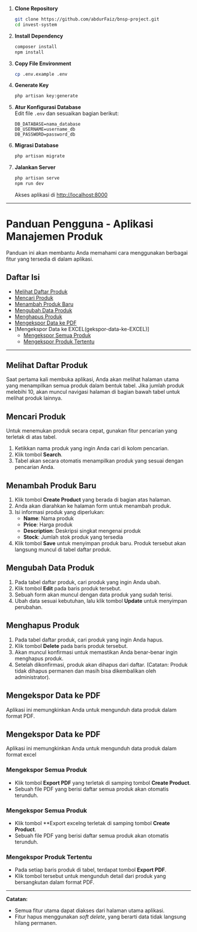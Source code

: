 
1. **Clone Repository**

    ```bash
    git clone https://github.com/abdurFaiz/bnsp-project.git
    cd invest-system
    ```

2. **Install Dependency**

    ```bash
    composer install
    npm install
    ```

3. **Copy File Environment**

    ```bash
    cp .env.example .env
    ```

4. **Generate Key**

    ```bash
    php artisan key:generate
    ```

5. **Atur Konfigurasi Database**  
   Edit file `.env` dan sesuaikan bagian berikut:

    ```
    DB_DATABASE=nama_database
    DB_USERNAME=username_db
    DB_PASSWORD=password_db
    ```

6. **Migrasi Database**

    ```bash
    php artisan migrate
    ```

7. **Jalankan Server**
    ```bash
    php artisan serve
    npm run dev
    ```
    Akses aplikasi di [http://localhost:8000](http://localhost:8000)

---

# Panduan Pengguna - Aplikasi Manajemen Produk

Panduan ini akan membantu Anda memahami cara menggunakan berbagai fitur yang tersedia di dalam aplikasi.

## Daftar Isi
- [Melihat Daftar Produk](#melihat-daftar-produk)
- [Mencari Produk](#mencari-produk)
- [Menambah Produk Baru](#menambah-produk-baru)
- [Mengubah Data Produk](#mengubah-data-produk)
- [Menghapus Produk](#menghapus-produk)
- [Mengekspor Data ke PDF](#mengekspor-data-ke-pdf)
- [Mengekspor Data ke EXCEL(gekspor-data-ke-EXCEL)]
  - [Mengekspor Semua Produk](#mengekspor-semua-produk)
  - [Mengekspor Produk Tertentu](#mengekspor-produk-tertentu)

---

## Melihat Daftar Produk
Saat pertama kali membuka aplikasi, Anda akan melihat halaman utama yang menampilkan semua produk dalam bentuk tabel. Jika jumlah produk melebihi 10, akan muncul navigasi halaman di bagian bawah tabel untuk melihat produk lainnya.

## Mencari Produk
Untuk menemukan produk secara cepat, gunakan fitur pencarian yang terletak di atas tabel.
1. Ketikkan nama produk yang ingin Anda cari di kolom pencarian.
2. Klik tombol **Search**.
3. Tabel akan secara otomatis menampilkan produk yang sesuai dengan pencarian Anda.

## Menambah Produk Baru
1. Klik tombol **Create Product** yang berada di bagian atas halaman.
2. Anda akan diarahkan ke halaman form untuk menambah produk.
3. Isi informasi produk yang diperlukan:
    - **Name**: Nama produk
    - **Price**: Harga produk
    - **Description**: Deskripsi singkat mengenai produk
    - **Stock**: Jumlah stok produk yang tersedia
4. Klik tombol **Save** untuk menyimpan produk baru. Produk tersebut akan langsung muncul di tabel daftar produk.

## Mengubah Data Produk
1. Pada tabel daftar produk, cari produk yang ingin Anda ubah.
2. Klik tombol **Edit** pada baris produk tersebut.
3. Sebuah form akan muncul dengan data produk yang sudah terisi.
4. Ubah data sesuai kebutuhan, lalu klik tombol **Update** untuk menyimpan perubahan.

## Menghapus Produk
1. Pada tabel daftar produk, cari produk yang ingin Anda hapus.
2. Klik tombol **Delete** pada baris produk tersebut.
3. Akan muncul konfirmasi untuk memastikan Anda benar-benar ingin menghapus produk.
4. Setelah dikonfirmasi, produk akan dihapus dari daftar. (Catatan: Produk tidak dihapus permanen dan masih bisa dikembalikan oleh administrator).

## Mengekspor Data ke PDF
Aplikasi ini memungkinkan Anda untuk mengunduh data produk dalam format PDF.

## Mengekspor Data ke PDF
Aplikasi ini memungkinkan Anda untuk mengunduh data produk dalam format excel

### Mengekspor Semua Produk
- Klik tombol **Export PDF** yang terletak di samping tombol **Create Product**.
- Sebuah file PDF yang berisi daftar semua produk akan otomatis terunduh.

### Mengekspor Semua Produk
- Klik tombol **Export excelng terletak di samping tombol **Create Product**.
- Sebuah file PDF yang berisi daftar semua produk akan otomatis terunduh.

### Mengekspor Produk Tertentu
- Pada setiap baris produk di tabel, terdapat tombol **Export PDF**.
- Klik tombol tersebut untuk mengunduh detail dari produk yang bersangkutan dalam format PDF.

---

**Catatan:**
-   Semua fitur utama dapat diakses dari halaman utama aplikasi.
-   Fitur hapus menggunakan *soft delete*, yang berarti data tidak langsung hilang permanen.